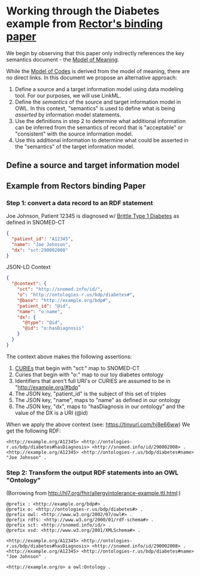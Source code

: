 # Working through the Diabetes example from [Rector's binding paper](https://www.cs.man.ac.uk/~rector/papers/Terminology-binding-final-revision-embedded-single-rector%20copy.pdf)

We begin by observing that this paper only indirectly references the key semantics document - the [Model of Meaning](data/ModelOfMeaning.owl).

While the [Model of Codes](data/ModelOfCodes.owl) is derived from the model of meaning, there are no direct links.  In this document we propose
an alternative approach:
1) Define a source and a target information model using data modeling tool.  For our purposes, we will use LinkML.
2) Define the _semantics_ of the source and target information model in OWL.  In this context, "semantics" is used to define what is being
_asserted_ by information model statements.
3) Use the definitions in step 2 to determine what additional information can be inferred from the semantics of record
that is "acceptable" or "consistent" with the source information model.
4) Use this additional information to determine what could be asserted in the "semantics" of the target information model.



## Define a source and target information model




## Example from Rectors binding Paper

### Step 1: convert a data record to an RDF statement
Joe Johnson, Patient 12345 is diagnosed w/ [Brittle Type 1 Diabetes](http://snomed.info/id/290002008) as defined in
SNOMED-CT
```json
{
  "patient_id": "A12345",
  "name": "Joe Johnson",
  "dx": "sct:290002008"
}
```
JSON-LD Context
```json
{
  "@context": {
    "sct": "http://snomed.info/id/",
    "o": "http://ontologies-r.us/bdp/diabetes#",
    "@base": "http://example.org/bdp#",
    "patient_id": "@id",
    "name": "o:name",
    "dx": {
      "@type": "@id",
      "@id": "o:hasDiagnosis"
    }
  }
}
```
The context above makes the following assertions:
1) [CURIEs](https://www.w3.org/TR/curie/) that begin with "sct:" map to
SNOMED-CT
2) Curies that begin with "o:" map to our toy diabetes ontology
3) Identifiers that aren't full URI's or CURIES are assumed to be in "http://example.org/#bdp"
4) The JSON key, "patient_id" is the subject of this set of triples
5) The JSON key, "name", maps to "name" as defined in our ontology
6) The JSON key, "dx", maps to "hasDiagnosis in our ontology" and the
value of the DX is a URI (@id)
   
When we apply the above context (see: https://tinyurl.com/hj8e66ww)
We get the following RDF:
```text
<http://example.org/A12345> <http://ontologies-r.us/bdp/diabetes#hasDiagnosis> <http://snomed.info/id/290002008> .
<http://example.org/A12345> <http://ontologies-r.us/bdp/diabetes#name> "Joe Johnson" .
```

### Step 2: Transform the output RDF statements into an OWL "Ontology"
(Borrowing from http://hl7.org/fhir/allergyintolerance-example.ttl.html:)


```text
@prefix : <http://example.org/bdp#> .
@prefix o: <http://ontologies-r.us/bdp/diabetes#> .
@prefix owl: <http://www.w3.org/2002/07/owl#> .
@prefix rdfs: <http://www.w3.org/2000/01/rdf-schema#> .
@prefix sct: <http://snomed.info/id/> .
@prefix xsd: <http://www.w3.org/2001/XMLSchema#> .

<http://example.org/A12345> <http://ontologies-r.us/bdp/diabetes#hasDiagnosis> <http://snomed.info/id/290002008> .
<http://example.org/A12345> <http://ontologies-r.us/bdp/diabetes#name> "Joe Johnson" .

<http://example.org/o> a owl:Ontology .
```

